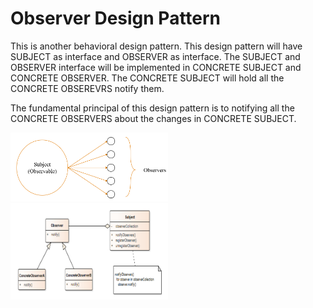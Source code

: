# Observer Design Pattern

This is another behavioral design pattern.
This design pattern will have SUBJECT as interface and OBSERVER as interface. The SUBJECT and OBSERVER interface will be implemented in CONCRETE SUBJECT and CONCRETE OBSERVER. The CONCRETE SUBJECT will hold all the CONCRETE OBSEREVRS notify them.

The fundamental principal of this design pattern is to notifying all the CONCRETE OBSERVERS about the changes in CONCRETE SUBJECT.

<img src="../../images\\OBSERVER-1.png" width="50%" />
<img src="../../images\OBSERVER-2.png" width="50%" />
